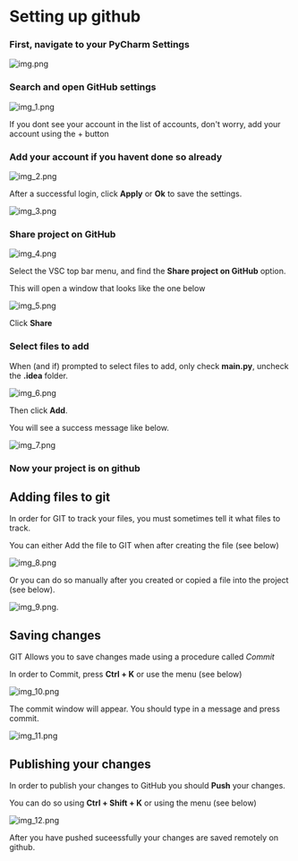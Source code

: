 # Setting up github

### First, navigate to your PyCharm Settings

![img.png](assets/img.png)

### Search and open GitHub settings

![img_1.png](assets/img_1.png)

If you dont see your account in the list of accounts, don't worry, add your account using the + button

### Add your account if you havent done so already

![img_2.png](assets/img_2.png)

After a successful login, click **Apply** or **Ok** to save the settings.

![img_3.png](assets/img_3.png)

### Share project on GitHub

![img_4.png](assets/img_4.png)

Select the VSC top bar menu, and find the **Share project on GitHub** option.

This will open a window that looks like the one below

![img_5.png](assets/img_5.png)

Click **Share**

### Select files to add

When (and if) prompted to select files to add, only check **main.py**, uncheck the **.idea** folder.

![img_6.png](assets/img_6.png)

Then click **Add**.

You will see a success message like below.

![img_7.png](assets/img_7.png)

### Now your project is on github

## Adding files to git

In order for GIT to track your files, you must sometimes tell it what files to track.

You can either Add the file to GIT when after creating the file (see below)

![img_8.png](assets/img_8.png)

Or you can do so manually after you created or copied a file into the project (see below).

![img_9.png](assets/img_9.png).

## Saving changes

GIT Allows you to save changes made using a procedure called *Commit*

In order to Commit, press **Ctrl + K** or use the menu (see below)

![img_10.png](assets/img_10.png)

The commit window will appear. You should type in a message and press commit.

![img_11.png](assets/img_11.png)

## Publishing your changes

In order to publish your changes to GitHub you should **Push** your changes.

You can do so using **Ctrl + Shift + K** or using the menu (see below)

![img_12.png](assets/img_12.png)

After you have pushed suceessfully your changes are saved remotely on github. 
